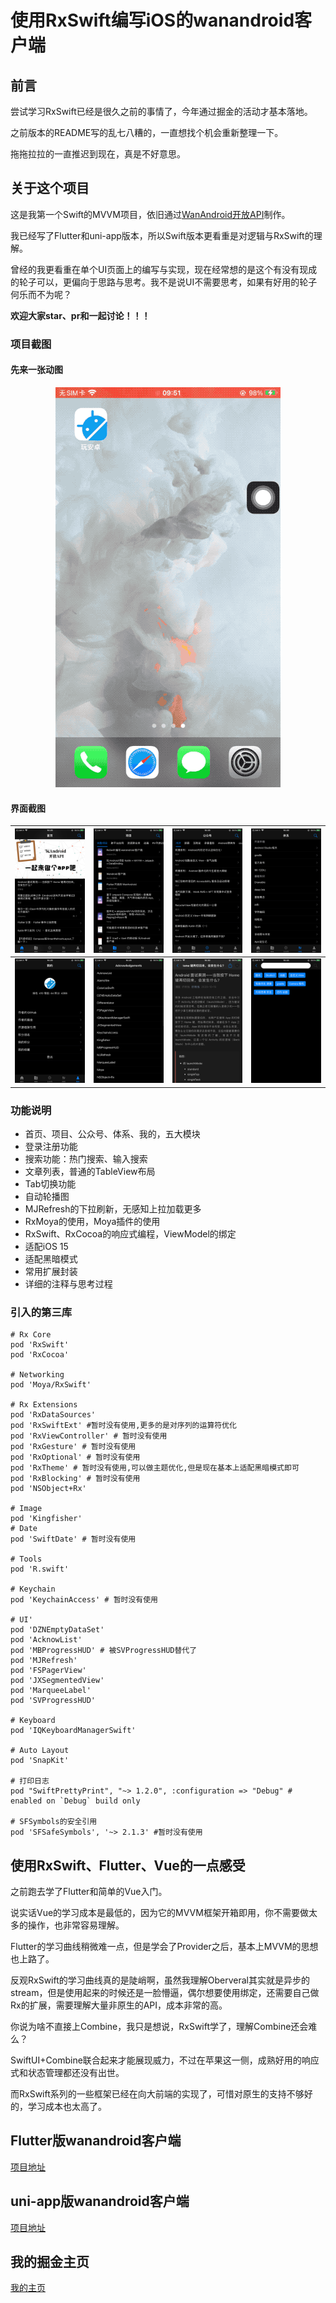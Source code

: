 # 使用RxSwift编写iOS的wanandroid客户端

## 前言

尝试学习RxSwift已经是很久之前的事情了，今年通过掘金的活动才基本落地。

之前版本的README写的乱七八糟的，一直想找个机会重新整理一下。

拖拖拉拉的一直推迟到现在，真是不好意思。

## 关于这个项目

这是我第一个Swift的MVVM项目，依旧通过[WanAndroid开放API](https://www.wanandroid.com/)制作。

我已经写了Flutter和uni-app版本，所以Swift版本更看重是对逻辑与RxSwift的理解。

曾经的我更看重在单个UI页面上的编写与实现，现在经常想的是这个有没有现成的轮子可以，更偏向于思路与思考。我不是说UI不需要思考，如果有好用的轮子何乐而不为呢？

**欢迎大家star、pr和一起讨论！！！**

### 项目截图

#### 先来一张动图

<div align="center">

![](ScreenShots/preview.gif)

</div>

#### 界面截图
 
| ![](ScreenShots/1.PNG) | ![](ScreenShots/2.PNG) | ![](ScreenShots/3.PNG) | ![](ScreenShots/4.PNG) |
| --- | --- | --- | --- |
| ![](ScreenShots/5.PNG) | ![](ScreenShots/6.PNG) | ![](ScreenShots/7.PNG) | ![](ScreenShots/8.PNG) |  

### 功能说明

* 首页、项目、公众号、体系、我的，五大模块
* 登录注册功能
* 搜索功能：热门搜索、输入搜索
* 文章列表，普通的TableView布局
* Tab切换功能
* 自动轮播图
* MJRefresh的下拉刷新，无感知上拉加载更多
* RxMoya的使用，Moya插件的使用
* RxSwift、RxCocoa的响应式编程，ViewModel的绑定
* 适配iOS 15
* 适配黑暗模式
* 常用扩展封装
* 详细的注释与思考过程

### 引入的第三库

```
# Rx Core
pod 'RxSwift'
pod 'RxCocoa'

# Networking
pod 'Moya/RxSwift'

# Rx Extensions
pod 'RxDataSources'
pod 'RxSwiftExt' #暂时没有使用,更多的是对序列的运算符优化
pod 'RxViewController' # 暂时没有使用
pod 'RxGesture' # 暂时没有使用
pod 'RxOptional' # 暂时没有使用
pod 'RxTheme' # 暂时没有使用,可以做主题优化,但是现在基本上适配黑暗模式即可
pod 'RxBlocking' # 暂时没有使用
pod 'NSObject+Rx'

# Image
pod 'Kingfisher'
# Date
pod 'SwiftDate' # 暂时没有使用

# Tools
pod 'R.swift'

# Keychain
pod 'KeychainAccess' # 暂时没有使用

# UI'
pod 'DZNEmptyDataSet'
pod 'AcknowList'
pod 'MBProgressHUD' # 被SVProgressHUD替代了
pod 'MJRefresh'
pod 'FSPagerView'
pod 'JXSegmentedView'
pod 'MarqueeLabel'
pod 'SVProgressHUD'
  
# Keyboard
pod 'IQKeyboardManagerSwift'

# Auto Layout
pod 'SnapKit'

# 打印日志
pod "SwiftPrettyPrint", "~> 1.2.0", :configuration => "Debug" # enabled on `Debug` build only
    
# SFSymbols的安全引用
pod 'SFSafeSymbols', '~> 2.1.3' #暂时没有使用
```

## 使用RxSwift、Flutter、Vue的一点感受

之前跑去学了Flutter和简单的Vue入门。

说实话Vue的学习成本是最低的，因为它的MVVM框架开箱即用，你不需要做太多的操作，也非常容易理解。

Flutter的学习曲线稍微难一点，但是学会了Provider之后，基本上MVVM的思想也上路了。

反观RxSwift的学习曲线真的是陡峭啊，虽然我理解Oberveral其实就是异步的stream，但是使用起来的时候还是一脸懵逼，偶尔想要使用绑定，还需要自己做Rx的扩展，需要理解大量非原生的API，成本非常的高。

你说为啥不直接上Combine，我只是想说，RxSwift学了，理解Combine还会难么？

SwiftUI+Combine联合起来才能展现威力，不过在苹果这一侧，成熟好用的响应式和状态管理都还没有出世。

而RxSwift系列的一些框架已经在向大前端的实现了，可惜对原生的支持不够好的，学习成本也太高了。

## Flutter版wanandroid客户端

[项目地址](https://github.com/seasonZhu/FlutterPlayAndroid)

## uni-app版wanandroid客户端

[项目地址](https://github.com/seasonZhu/UniAppPlayAndroid)

## 我的掘金主页

[我的主页](https://juejin.cn/user/4353721778057997)

